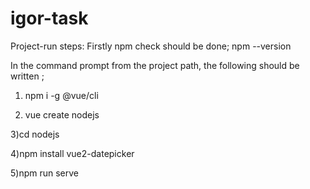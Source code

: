 # igor-task 


Project-run steps: Firstly  npm check should be done; npm --version

In the command prompt from the project path, the following should be written ; 

1) npm i -g @vue/cli

2) vue create nodejs

3)cd nodejs

4)npm install vue2-datepicker 

5)npm run serve
